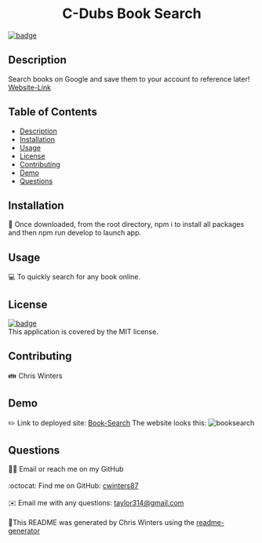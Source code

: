 
  <h1 align="center">C-Dubs Book Search</h1>
  
[![badge](https://img.shields.io/badge/License-MIT-yellow.svg)](https://opensource.org/licenses/MIT)<br />
## Description
Search books on Google and save them to your account to reference later!
[Website-Link](https://cdubs-tech-blog.herokuapp.com/)
## Table of Contents
- [Description](#description)
- [Installation](#installation)
- [Usage](#usage)
- [License](#license)
- [Contributing](#contributing)
- [Demo](#demo)
- [Questions](#questions)
## Installation
💾 Once downloaded, from the root directory, npm i to install all packages and then npm run develop to launch app.
## Usage
💻 To quickly search for any book online.
## License
[![badge](https://img.shields.io/badge/License-MIT-yellow.svg)](https://opensource.org/licenses/MIT) <br /> This application is covered by the MIT license.
## Contributing
👪 Chris Winters
## Demo
✏️ Link to deployed site: [Book-Search](https://cdubs-tech-blog.herokuapp.com/)
The website looks this:
![booksearch](./assets/img/blog.png)
## Questions
🙋‍♂️ Email or reach me on my GitHub <br />
<br />
:octocat: Find me on GitHub: [cwinters87](https://github.com/cwinters87)<br />
<br />
✉️ Email me with any questions: taylor314@gmail.com<br /><br />
🌟This README was generated by Chris Winters using the [readme-generator](https://github.com/cwinters87/readme-generator)
